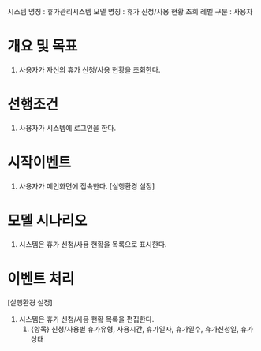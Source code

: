 시스템 명칭 : 휴가관리시스템
모델 명칭 : 휴가 신청/사용 현황 조회
레벨 구분 : 사용자

# 개요 및 목표
1. 사용자가 자신의 휴가 신청/사용 현황을 조회한다.

# 선행조건
1. 사용자가 시스템에 로그인을 한다.

# 시작이벤트
1. 사용자가 메인화면에 접속한다. [실행환경 설정]

# 모델 시나리오
1. 시스템은 휴가 신청/사용 현황을 목록으로 표시한다.

# 이벤트 처리
[실행환경 설정]
1. 시스템은 휴가 신청/사용 현황 목록을 편집한다.
	1. {항목} 신청/사용별 휴가유형, 사용시간, 휴가일자, 휴가일수, 휴가신청일, 휴가 상태
